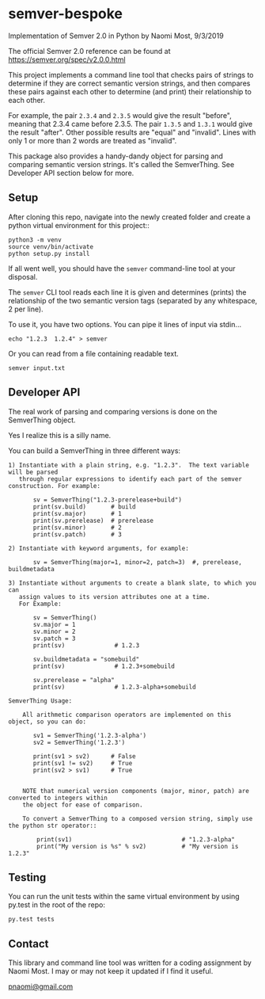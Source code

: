 # semver-bespoke
Implementation of Semver 2.0 in Python by Naomi Most, 9/3/2019

The official Semver 2.0 reference can be found at https://semver.org/spec/v2.0.0.html

This project implements a command line tool that checks pairs of strings to determine if they
are correct semantic version strings, and then compares these pairs against each other to 
determine (and print) their relationship to each other.

For example, the pair `2.3.4` and `2.3.5` would give the result "before", meaning that 2.3.4
came before 2.3.5.  The pair `1.3.5` and `1.3.1` would give the result "after".  Other possible
results are "equal" and "invalid".  Lines with only 1 or more than 2 words are treated as "invalid".

This package also provides a handy-dandy object for parsing and comparing semantic version strings.
It's called the SemverThing.  See Developer API section below for more.

## Setup ##

After cloning this repo, navigate into the newly created folder and create a python
virtual environment for this project::

```
python3 -m venv
source venv/bin/activate
python setup.py install
```

If all went well, you should have the `semver` command-line tool at your disposal.

The `semver` CLI tool reads each line it is given and determines (prints) the relationship 
of the two semantic version tags (separated by any whitespace, 2 per line). 

To use it, you have two options.  You can pipe it lines of input via stdin...

```
echo "1.2.3  1.2.4" > semver
```

Or you can read from a file containing readable text.

```
semver input.txt
```


## Developer API ##

The real work of parsing and comparing versions is done on the SemverThing object.

Yes I realize this is a silly name.

You can build a SemverThing in three different ways:

    1) Instantiate with a plain string, e.g. "1.2.3".  The text variable will be parsed
       through regular expressions to identify each part of the semver construction. For example:

           sv = SemverThing("1.2.3-prerelease+build")
           print(sv.build)       # build
           print(sv.major)       # 1
           print(sv.prerelease)  # prerelease
           print(sv.minor)       # 2
           print(sv.patch)       # 3

    2) Instantiate with keyword arguments, for example:
  
           sv = SemverThing(major=1, minor=2, patch=3)  #, prerelease, buildmetadata 

    3) Instantiate without arguments to create a blank slate, to which you can
       assign values to its version attributes one at a time.  
       For Example:

           sv = SemverThing()
           sv.major = 1
           sv.minor = 2
           sv.patch = 3 
           print(sv)              # 1.2.3

           sv.buildmetadata = "somebuild"
           print(sv)              # 1.2.3+somebuild

           sv.prerelease = "alpha"
           print(sv)              # 1.2.3-alpha+somebuild

    SemverThing Usage:

        All arithmetic comparison operators are implemented on this object, so you can do:

           sv1 = SemverThing('1.2.3-alpha')
           sv2 = SemverThing('1.2.3')

           print(sv1 > sv2)      # False
           print(sv1 != sv2)     # True
           print(sv2 > sv1)      # True


        NOTE that numerical version components (major, minor, patch) are converted to integers within
        the object for ease of comparison.

        To convert a SemverThing to a composed version string, simply use the python str operator::

            print(sv1)                               # "1.2.3-alpha"
            print("My version is %s" % sv2)          # "My version is 1.2.3"


## Testing ##

You can run the unit tests within the same virtual environment by using py.test in the root
of the repo:

```
py.test tests
```


## Contact ##

This library and command line tool was written for a coding assignment by Naomi Most.
I may or may not keep it updated if I find it useful.

pnaomi@gmail.com

